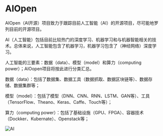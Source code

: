 # AIOpen

AIOpen（AI开源）项目致力于跟踪目前人工智能（AI）的开源项目，尽可能地罗列目前的开源项目。

AI（人工智能）包括目前比较热门的深度学习、机器学习和与机器智能相关的技术。总体来说，人工智能包含了机器学习，机器学习包含了（神经网络）深度学习。

人工智能的三要素：数据（data）、模型（model）和算力（computing power）；AIOopen项目将按此进行分类汇总。

数据（data）：包括了数据集、数据工具（数据抓取、数据区块链等）、数据存储、数据集群等；

模型（model）：包括了模型（DNN、CNN、RNN、LSTM、GAN等）、工具（TensorFlow、Theano、Keras、Caffe、Touch等）；

算力（computing power）：包括了基础设施（GPU、FPGA）、容器技术（Dockker、Kubernate）、Openstack等；


![AI](https://github.com/jamess010/AIOpen/tree/master/pic/image.jpg)




